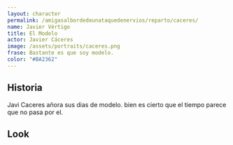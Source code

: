 ```yaml
---
layout: character
permalink: /amigasalbordedeunataquedenervios/reparto/caceres/
name: Javier Vértigo
title: El Modelo
actor: Javier Cáceres
image: /assets/portraits/caceres.png
frase: Bastante es que soy modelo.
color: "#BA2362"
---
```


## Historia

Javi Caceres añora sus dias de modelo. bien es cierto que el tiempo parece que no pasa por el.

## Look

